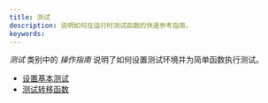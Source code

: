 ```yaml
---
title: 测试
description: 说明如何在运行时测试函数的快速参考指南。
keywords:
---
```


_测试_ 类别中的 _操作指南_ 说明了如何设置测试环境并为简单函数执行测试。

- [设置基本测试](/reference/how-to-guides/testing/set-up-basic-tests/)
- [测试转移函数](/reference/how-to-guides/testing/test-a-transfer-function/)
